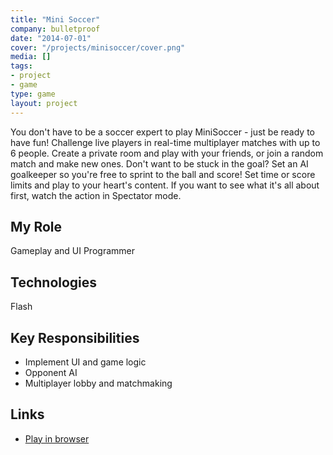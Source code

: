 ```yaml
---
title: "Mini Soccer"
company: bulletproof
date: "2014-07-01"
cover: "/projects/minisoccer/cover.png"
media: []
tags:
- project
- game
type: game
layout: project
---
```


You don't have to be a soccer expert to play MiniSoccer - just be ready to have fun! Challenge live players in real-time multiplayer matches with up to 6 people. Create a private room and play with your friends, or join a random match and make new ones. Don't want to be stuck in the goal? Set an AI goalkeeper so you're free to sprint to the ball and score! Set time or score limits and play to your heart's content. If you want to see what it's all about first, watch the action in Spectator mode.

## My Role
Gameplay and UI Programmer

## Technologies
Flash

## Key Responsibilities
* Implement UI and game logic
* Opponent AI
* Multiplayer lobby and matchmaking

## Links

* [Play in browser](http://www.miniclip.com/games/supercar-showdown/en/)
